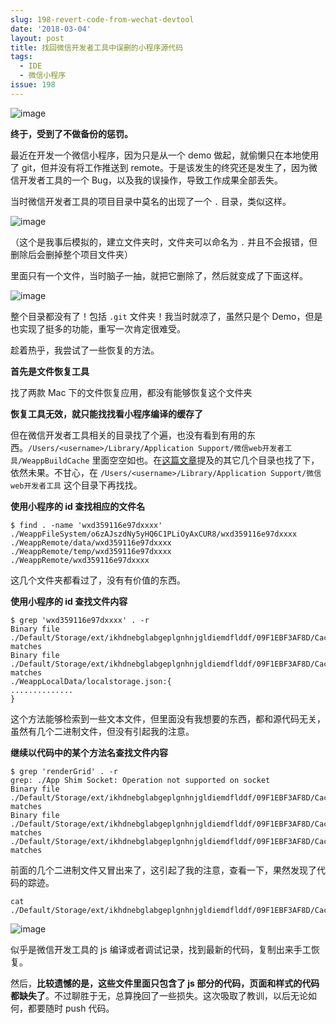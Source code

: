 ```yaml
---
slug: 198-revert-code-from-wechat-devtool
date: '2018-03-04'
layout: post
title: 找回微信开发者工具中误删的小程序源代码
tags:
  - IDE
  - 微信小程序
issue: 198
---
```


![image](https://github.com/greatghoul/greatghoul.github.io/assets/208966/5c3ff68f-cd98-45fd-bb31-ff92f22fe18b)

**终于，受到了不做备份的惩罚。**

最近在开发一个微信小程序，因为只是从一个 demo 做起，就偷懒只在本地使用了 git，但并没有将工作推送到 remote。于是该发生的终究还是发生了，因为微信开发者工具的一个 Bug，以及我的误操作，导致工作成果全部丢失。

当时微信开发者工具的项目目录中莫名的出现了一个 `.` 目录，类似这样。

![image](https://github.com/greatghoul/greatghoul.github.io/assets/208966/19d7c21e-f6c9-4c92-8b31-c2cb4980d506)

（这个是我事后模拟的，建立文件夹时，文件夹可以命名为 `.` 并且不会报错，但删除后会删掉整个项目文件夹）

里面只有一个文件，当时脑子一抽，就把它删除了，然后就变成了下面这样。

![image](https://github.com/greatghoul/greatghoul.github.io/assets/208966/d3d475bf-6996-43e3-b60d-1a7f9dfe60cf)

整个目录都没有了！包括 `.git` 文件夹！我当时就凉了，虽然只是个 Demo，但是也实现了挺多的功能，重写一次肯定很难受。

趁着热乎，我尝试了一些恢复的方法。

**首先是文件恢复工具**

找了两款 Mac 下的文件恢复应用，都没有能够恢复这个文件夹

**恢复工具无效，就只能找找看小程序编译的缓存了**

但在微信开发者工具相关的目录找了个遍，也没有看到有用的东西。`/Users/<username>/Library/Application Support/微信web开发者工具/WeappBuildCache` 里面空空如也。在[这篇文章](http://blog.csdn.net/qq_39022313/article/details/72849560)提及的其它几个目录也找了下，依然未果。不甘心，在 `/Users/<username>/Library/Application Support/微信web开发者工具` 这个目录下再找找。

**使用小程序的 id 查找相应的文件名**

```
$ find . -name 'wxd359116e97dxxxx'
./WeappFileSystem/o6zAJszdNy5yHQ6C1PLiOyAxCUR8/wxd359116e97dxxxx
./WeappRemote/data/wxd359116e97dxxxx
./WeappRemote/temp/wxd359116e97dxxxx
./WeappRemote/wxd359116e97dxxxx
```

这几个文件夹都看过了，没有有价值的东西。

**使用小程序的 id 查找文件内容**

```
$ grep 'wxd359116e97dxxxx' . -r
Binary file ./Default/Storage/ext/ikhdnebglabgeplgnhnjgldiemdflddf/09F1EBF3AF8D/Cache/0fe5cffdcd00df22_0 matches
Binary file ./Default/Storage/ext/ikhdnebglabgeplgnhnjgldiemdflddf/09F1EBF3AF8D/Cache/ad78a46bfb6836da_0 matches
./WeappLocalData/localstorage.json:{
..............
}
```

这个方法能够检索到一些文本文件，但里面没有我想要的东西，都和源代码无关，虽然有几个二进制文件，但没有引起我的注意。

**继续以代码中的某个方法名查找文件内容**

```
$ grep 'renderGrid' . -r
grep: ./App Shim Socket: Operation not supported on socket
Binary file ./Default/Storage/ext/ikhdnebglabgeplgnhnjgldiemdflddf/09F1EBF3AF8D/Cache/00d43b43c128d7e7_0 matches
Binary file ./Default/Storage/ext/ikhdnebglabgeplgnhnjgldiemdflddf/09F1EBF3AF8D/Cache/6df5479a210eea9a_0 matches
./Default/Storage/ext/ikhdnebglabgeplgnhnjgldiemdflddf/09F1EBF3AF8D/Cache/ba7a36476285a8ef_0 matches
```

前面的几个二进制文件又冒出来了，这引起了我的注意，查看一下，果然发现了代码的踪迹。

```
cat ./Default/Storage/ext/ikhdnebglabgeplgnhnjgldiemdflddf/09F1EBF3AF8D/Cache/ba7a36476285a8ef_0
```

![image](https://github.com/greatghoul/greatghoul.github.io/assets/208966/89d9afba-65a3-467b-ac32-e81c7d45cf65)

似乎是微信开发工具的 js 编译或者调试记录，找到最新的代码，复制出来手工恢复。

然后，**比较遗憾的是，这些文件里面只包含了 js 部分的代码，页面和样式的代码都缺失了**。不过聊胜于无，总算挽回了一些损失。这次吸取了教训，以后无论如何，都要随时 push 代码。
